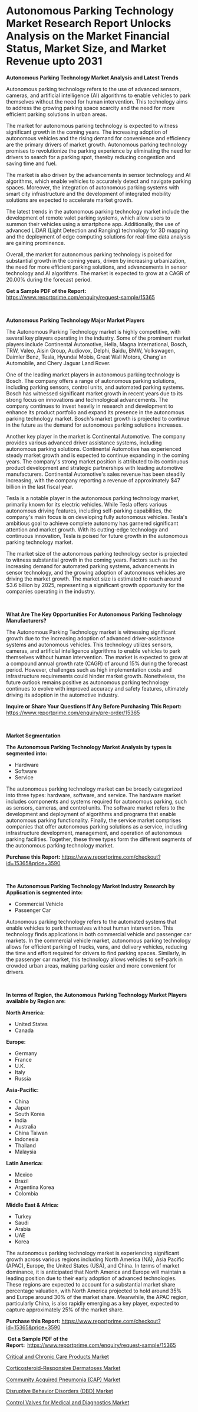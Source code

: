 <p><h1>Autonomous Parking Technology Market Research Report Unlocks Analysis on the Market Financial Status, Market Size, and Market Revenue upto 2031</h1></p><p><strong>Autonomous Parking Technology Market Analysis and Latest Trends</strong></p>
<p><p>Autonomous parking technology refers to the use of advanced sensors, cameras, and artificial intelligence (AI) algorithms to enable vehicles to park themselves without the need for human intervention. This technology aims to address the growing parking space scarcity and the need for more efficient parking solutions in urban areas.</p><p>The market for autonomous parking technology is expected to witness significant growth in the coming years. The increasing adoption of autonomous vehicles and the rising demand for convenience and efficiency are the primary drivers of market growth. Autonomous parking technology promises to revolutionize the parking experience by eliminating the need for drivers to search for a parking spot, thereby reducing congestion and saving time and fuel.</p><p>The market is also driven by the advancements in sensor technology and AI algorithms, which enable vehicles to accurately detect and navigate parking spaces. Moreover, the integration of autonomous parking systems with smart city infrastructure and the development of integrated mobility solutions are expected to accelerate market growth.</p><p>The latest trends in the autonomous parking technology market include the development of remote valet parking systems, which allow users to summon their vehicles using a smartphone app. Additionally, the use of advanced LiDAR (Light Detection and Ranging) technology for 3D mapping and the deployment of edge computing solutions for real-time data analysis are gaining prominence.</p><p>Overall, the market for autonomous parking technology is poised for substantial growth in the coming years, driven by increasing urbanization, the need for more efficient parking solutions, and advancements in sensor technology and AI algorithms. The market is expected to grow at a CAGR of 20.00% during the forecast period.</p></p>
<p><strong>Get a Sample PDF of the Report:&nbsp;</strong> <a href="https://www.reportprime.com/enquiry/request-sample/15365">https://www.reportprime.com/enquiry/request-sample/15365</a></p>
<p>&nbsp;</p>
<p><strong>Autonomous Parking Technology Major Market Players</strong></p>
<p><p>The Autonomous Parking Technology market is highly competitive, with several key players operating in the industry. Some of the prominent market players include Continental Automotive, Hella, Magna International, Bosch, TRW, Valeo, Aisin Group, Audiovox, Delphi, Baidu, BMW, Volkswagen, Daimler Benz, Tesla, Hyundai Mobis, Great Wall Motors, Chang'an Automobile, and Chery Jaguar Land Rover.</p><p>One of the leading market players in autonomous parking technology is Bosch. The company offers a range of autonomous parking solutions, including parking sensors, control units, and automated parking systems. Bosch has witnessed significant market growth in recent years due to its strong focus on innovations and technological advancements. The company continues to invest heavily in research and development to enhance its product portfolio and expand its presence in the autonomous parking technology market. Bosch's market growth is projected to continue in the future as the demand for autonomous parking solutions increases.</p><p>Another key player in the market is Continental Automotive. The company provides various advanced driver assistance systems, including autonomous parking solutions. Continental Automotive has experienced steady market growth and is expected to continue expanding in the coming years. The company's strong market position is attributed to its continuous product development and strategic partnerships with leading automotive manufacturers. Continental Automotive's sales revenue has been steadily increasing, with the company reporting a revenue of approximately $47 billion in the last fiscal year.</p><p>Tesla is a notable player in the autonomous parking technology market, primarily known for its electric vehicles. While Tesla offers various autonomous driving features, including self-parking capabilities, the company's main focus is on developing fully autonomous vehicles. Tesla's ambitious goal to achieve complete autonomy has garnered significant attention and market growth. With its cutting-edge technology and continuous innovation, Tesla is poised for future growth in the autonomous parking technology market.</p><p>The market size of the autonomous parking technology sector is projected to witness substantial growth in the coming years. Factors such as the increasing demand for automated parking systems, advancements in sensor technology, and the growing adoption of autonomous vehicles are driving the market growth. The market size is estimated to reach around $3.6 billion by 2025, representing a significant growth opportunity for the companies operating in the industry.</p></p>
<p>&nbsp;</p>
<p><strong>What Are The Key Opportunities For Autonomous Parking Technology Manufacturers?</strong></p>
<p><p>The Autonomous Parking Technology market is witnessing significant growth due to the increasing adoption of advanced driver-assistance systems and autonomous vehicles. This technology utilizes sensors, cameras, and artificial intelligence algorithms to enable vehicles to park themselves without human intervention. The market is expected to grow at a compound annual growth rate (CAGR) of around 15% during the forecast period. However, challenges such as high implementation costs and infrastructure requirements could hinder market growth. Nonetheless, the future outlook remains positive as autonomous parking technology continues to evolve with improved accuracy and safety features, ultimately driving its adoption in the automotive industry.</p></p>
<p><strong>Inquire or Share Your Questions If Any Before Purchasing This Report:</strong> <a href="https://www.reportprime.com/enquiry/pre-order/15365">https://www.reportprime.com/enquiry/pre-order/15365</a></p>
<p>&nbsp;</p>
<p><strong>Market Segmentation</strong></p>
<p><strong>The Autonomous Parking Technology Market Analysis by types is segmented into:</strong></p>
<p><ul><li>Hardware</li><li>Software</li><li>Service</li></ul></p>
<p><p>The autonomous parking technology market can be broadly categorized into three types: hardware, software, and service. The hardware market includes components and systems required for autonomous parking, such as sensors, cameras, and control units. The software market refers to the development and deployment of algorithms and programs that enable autonomous parking functionality. Finally, the service market comprises companies that offer autonomous parking solutions as a service, including infrastructure development, management, and operation of autonomous parking facilities. Together, these three types form the different segments of the autonomous parking technology market.</p></p>
<p><strong>Purchase this Report:&nbsp;</strong><a href="https://www.reportprime.com/checkout?id=15365&price=3590">https://www.reportprime.com/checkout?id=15365&price=3590</a></p>
<p>&nbsp;</p>
<p><strong>The Autonomous Parking Technology Market Industry Research by Application is segmented into:</strong></p>
<p><ul><li>Commercial Vehicle</li><li>Passenger Car</li></ul></p>
<p><p>Autonomous parking technology refers to the automated systems that enable vehicles to park themselves without human intervention. This technology finds applications in both commercial vehicle and passenger car markets. In the commercial vehicle market, autonomous parking technology allows for efficient parking of trucks, vans, and delivery vehicles, reducing the time and effort required for drivers to find parking spaces. Similarly, in the passenger car market, this technology allows vehicles to self-park in crowded urban areas, making parking easier and more convenient for drivers.</p></p>
<p>&nbsp;</p>
<p><strong>In terms of Region, the Autonomous Parking Technology Market Players available by Region are:</strong></p>
<p>
    <p> <strong> North America: </strong>
        <ul>
            <li>United States</li>
            <li>Canada</li>
        </ul>
        </p> 
    <p> <strong> Europe: </strong>
        <ul>
            <li>Germany</li>
            <li>France</li>
            <li>U.K.</li>
            <li>Italy</li>
            <li>Russia</li>
        </ul>
        </p> 
    <p> <strong> Asia-Pacific: </strong>
        <ul>
            <li>China</li>
            <li>Japan</li>
            <li>South Korea</li>
            <li>India</li>
            <li>Australia</li>
            <li>China Taiwan</li>
            <li>Indonesia</li>
            <li>Thailand</li>
            <li>Malaysia</li>
        </ul>
        </p> 
    <p> <strong> Latin America: </strong>
        <ul>
            <li>Mexico</li>
            <li>Brazil</li>
            <li>Argentina Korea</li>
            <li>Colombia</li>
        </ul>
        </p> 
    <p> <strong> Middle East & Africa: </strong>
        <ul>
            <li>Turkey</li>
            <li>Saudi</li>
            <li>Arabia</li>
            <li>UAE</li>
            <li>Korea</li>
        </ul>
    </p>
    </p>
<p><p>The autonomous parking technology market is experiencing significant growth across various regions including North America (NA), Asia Pacific (APAC), Europe, the United States (USA), and China. In terms of market dominance, it is anticipated that North America and Europe will maintain a leading position due to their early adoption of advanced technologies. These regions are expected to account for a substantial market share percentage valuation, with North America projected to hold around 35% and Europe around 30% of the market share. Meanwhile, the APAC region, particularly China, is also rapidly emerging as a key player, expected to capture approximately 25% of the market share.</p></p>
<p><strong>Purchase this Report: </strong><a href="https://www.reportprime.com/checkout?id=15365&price=3590">https://www.reportprime.com/checkout?id=15365&price=3590</a></p>
<p>&nbsp;<strong>Get a Sample PDF of the Report:&nbsp;&nbsp;</strong><a href="https://www.reportprime.com/enquiry/request-sample/15365">https://www.reportprime.com/enquiry/request-sample/15365</a></p>
<p><strong></strong></p>
<p><p><a href="https://medium.com/@bobbyrobinson56/critical-and-chronic-care-products-market-insights-into-market-cagr-market-trends-and-growth-d1abeeee90eb">Critical and Chronic Care Products Market</a></p><p><a href="https://medium.com/@bobbyrobinson56/corticosteroid-responsive-dermatoses-market-competitive-analysis-market-trends-and-forecast-to-423651b43aab">Corticosteroid-Responsive Dermatoses Market</a></p><p><a href="https://medium.com/@christinascott1938/analyzing-community-acquired-pneumonia-cap-market-global-industry-perspective-and-forecast-2023-3e854c925911">Community Acquired Pneumonia (CAP) Market</a></p><p><a href="https://medium.com/@bobbyrobinson56/disruptive-behavior-disorders-dbd-market-competitive-analysis-market-trends-and-forecast-to-051d0d1788db">Disruptive Behavior Disorders (DBD) Market</a></p><p><a href="https://medium.com/p/6c889bcd2d51/edit">Control Valves for Medical and Diagnostics Market</a></p></p>